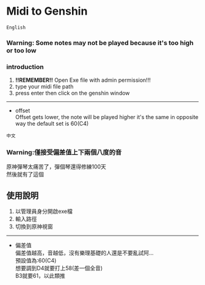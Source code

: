 # Midi to Genshin

`English`
### Warning: Some notes may not be played because it's too high or too low

### introduction
1. __!!REMEMBER!!__ Open Exe file with admin permission!!!
2. type your midi file path
3. press enter then click on the genshin window
-----
- offset  
Offset gets lower, the note will be played higher
it's the same in opposite way
the default set is 60(C4)

`中文`
### Warning:僅接受偏差值上下兩個八度的音

原神彈琴太痛苦了，彈個琴還得修練100天  
然後就有了這個

## 使用說明
1. 以管理員身分開啟exe檔
2. 輸入路徑
3. 切換到原神視窗
------
- 偏差值  
偏差值越高，音越低，沒有樂理基礎的人還是不要亂試阿...  
預設值為:60(C4)  
想要調到D4就要打上58(差一個全音)  
B3就要61，以此類推